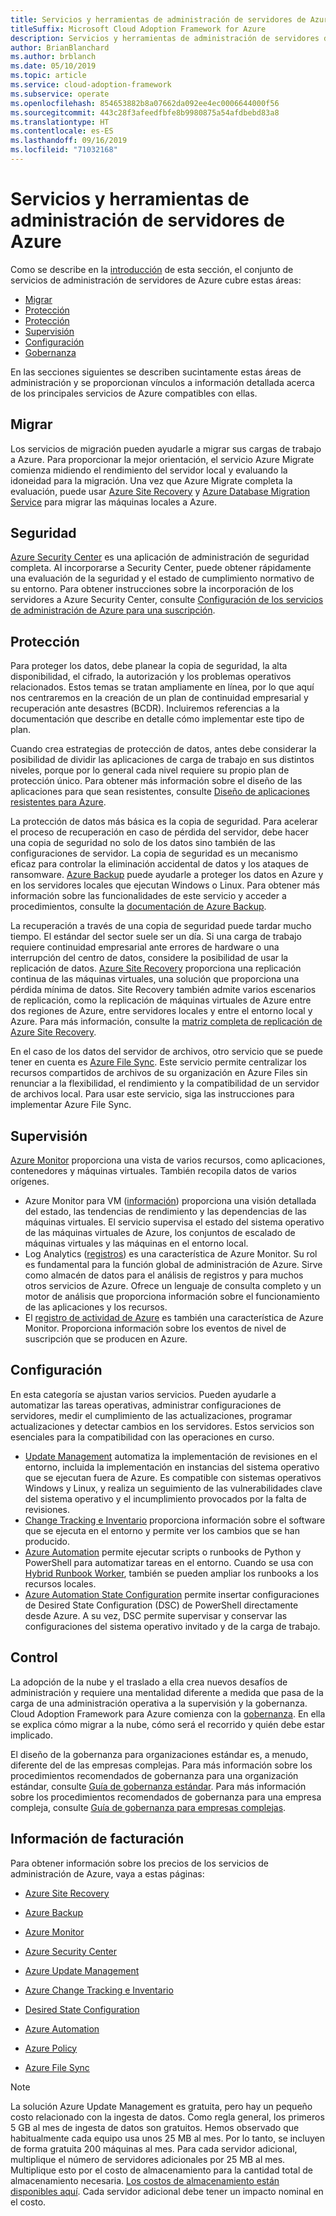```yaml
---
title: Servicios y herramientas de administración de servidores de Azure
titleSuffix: Microsoft Cloud Adoption Framework for Azure
description: Servicios y herramientas de administración de servidores de Azure
author: BrianBlanchard
ms.author: brblanch
ms.date: 05/10/2019
ms.topic: article
ms.service: cloud-adoption-framework
ms.subservice: operate
ms.openlocfilehash: 854653882b8a07662da092ee4ec0006644000f56
ms.sourcegitcommit: 443c28f3afeedfbfe8b9980875a54afdbebd83a8
ms.translationtype: HT
ms.contentlocale: es-ES
ms.lasthandoff: 09/16/2019
ms.locfileid: "71032168"
---
```

# <a name="azure-server-management-tools-and-services"></a>Servicios y herramientas de administración de servidores de Azure

Como se describe en la [introducción](./index.md) de esta sección, el conjunto de servicios de administración de servidores de Azure cubre estas áreas:

- [Migrar](#migrate)
- [Protección](#secure)
- [Protección](#protect)
- [Supervisión](#monitor)
- [Configuración](#configure)
- [Gobernanza](#govern)

En las secciones siguientes se describen sucintamente estas áreas de administración y se proporcionan vínculos a información detallada acerca de los principales servicios de Azure compatibles con ellas.

## <a name="migrate"></a>Migrar

Los servicios de migración pueden ayudarle a migrar sus cargas de trabajo a Azure. Para proporcionar la mejor orientación, el servicio Azure Migrate comienza midiendo el rendimiento del servidor local y evaluando la idoneidad para la migración. Una vez que Azure Migrate completa la evaluación, puede usar [Azure Site Recovery](https://docs.microsoft.com/azure/site-recovery/site-recovery-overview) y [Azure Database Migration Service](https://docs.microsoft.com/azure/dms/dms-overview) para migrar las máquinas locales a Azure.

## <a name="secure"></a>Seguridad

[Azure Security Center](https://docs.microsoft.com/azure/security-center/security-center-intro) es una aplicación de administración de seguridad completa. Al incorporarse a Security Center, puede obtener rápidamente una evaluación de la seguridad y el estado de cumplimiento normativo de su entorno. Para obtener instrucciones sobre la incorporación de los servidores a Azure Security Center, consulte [Configuración de los servicios de administración de Azure para una suscripción](./onboard-at-scale.md#azure-security-center).

## <a name="protect"></a>Protección

Para proteger los datos, debe planear la copia de seguridad, la alta disponibilidad, el cifrado, la autorización y los problemas operativos relacionados. Estos temas se tratan ampliamente en línea, por lo que aquí nos centraremos en la creación de un plan de continuidad empresarial y recuperación ante desastres (BCDR). Incluiremos referencias a la documentación que describe en detalle cómo implementar este tipo de plan.

Cuando crea estrategias de protección de datos, antes debe considerar la posibilidad de dividir las aplicaciones de carga de trabajo en sus distintos niveles, porque por lo general cada nivel requiere su propio plan de protección único. Para obtener más información sobre el diseño de las aplicaciones para que sean resistentes, consulte [Diseño de aplicaciones resistentes para Azure](https://docs.microsoft.com/azure/architecture/resiliency).

La protección de datos más básica es la copia de seguridad. Para acelerar el proceso de recuperación en caso de pérdida del servidor, debe hacer una copia de seguridad no solo de los datos sino también de las configuraciones de servidor. La copia de seguridad es un mecanismo eficaz para controlar la eliminación accidental de datos y los ataques de ransomware. [Azure Backup](https://docs.microsoft.com/azure/backup) puede ayudarle a proteger los datos en Azure y en los servidores locales que ejecutan Windows o Linux. Para obtener más información sobre las funcionalidades de este servicio y acceder a procedimientos, consulte la [documentación de Azure Backup](https://docs.microsoft.com/azure/backup/backup-overview).

La recuperación a través de una copia de seguridad puede tardar mucho tiempo. El estándar del sector suele ser un día. Si una carga de trabajo requiere continuidad empresarial ante errores de hardware o una interrupción del centro de datos, considere la posibilidad de usar la replicación de datos. [Azure Site Recovery](https://docs.microsoft.com/azure/site-recovery/site-recovery-overview) proporciona una replicación continua de las máquinas virtuales, una solución que proporciona una pérdida mínima de datos. Site Recovery también admite varios escenarios de replicación, como la replicación de máquinas virtuales de Azure entre dos regiones de Azure, entre servidores locales y entre el entorno local y Azure. Para más información, consulte la [matriz completa de replicación de Azure Site Recovery](https://docs.microsoft.com/azure/site-recovery/site-recovery-overview#what-can-i-replicate).

En el caso de los datos del servidor de archivos, otro servicio que se puede tener en cuenta es [Azure File Sync](https://docs.microsoft.com/azure/storage/files/storage-sync-files-planning). Este servicio permite centralizar los recursos compartidos de archivos de su organización en Azure Files sin renunciar a la flexibilidad, el rendimiento y la compatibilidad de un servidor de archivos local. Para usar este servicio, siga las instrucciones para implementar Azure File Sync.

## <a name="monitor"></a>Supervisión

[Azure Monitor](https://docs.microsoft.com/azure/azure-monitor/overview) proporciona una vista de varios recursos, como aplicaciones, contenedores y máquinas virtuales. También recopila datos de varios orígenes.

- Azure Monitor para VM ([información](https://docs.microsoft.com/azure/azure-monitor/insights/vminsights-overview)) proporciona una visión detallada del estado, las tendencias de rendimiento y las dependencias de las máquinas virtuales. El servicio supervisa el estado del sistema operativo de las máquinas virtuales de Azure, los conjuntos de escalado de máquinas virtuales y las máquinas en el entorno local.
- Log Analytics ([registros](https://docs.microsoft.com/azure/azure-monitor/platform/data-collection#logs)) es una característica de Azure Monitor. Su rol es fundamental para la función global de administración de Azure. Sirve como almacén de datos para el análisis de registros y para muchos otros servicios de Azure. Ofrece un lenguaje de consulta completo y un motor de análisis que proporciona información sobre el funcionamiento de las aplicaciones y los recursos.
- El [registro de actividad de Azure](https://docs.microsoft.com/azure/azure-monitor/platform/activity-logs-overview) es también una característica de Azure Monitor. Proporciona información sobre los eventos de nivel de suscripción que se producen en Azure.

## <a name="configure"></a>Configuración

En esta categoría se ajustan varios servicios. Pueden ayudarle a automatizar las tareas operativas, administrar configuraciones de servidores, medir el cumplimiento de las actualizaciones, programar actualizaciones y detectar cambios en los servidores. Estos servicios son esenciales para la compatibilidad con las operaciones en curso.

- [Update Management](https://docs.microsoft.com/azure/automation/automation-update-management#viewing-update-assessments) automatiza la implementación de revisiones en el entorno, incluida la implementación en instancias del sistema operativo que se ejecutan fuera de Azure. Es compatible con sistemas operativos Windows y Linux, y realiza un seguimiento de las vulnerabilidades clave del sistema operativo y el incumplimiento provocados por la falta de revisiones.
- [Change Tracking e Inventario](https://docs.microsoft.com/azure/automation/change-tracking) proporciona información sobre el software que se ejecuta en el entorno y permite ver los cambios que se han producido.
- [Azure Automation](https://docs.microsoft.com/azure/automation/automation-intro) permite ejecutar scripts o runbooks de Python y PowerShell para automatizar tareas en el entorno. Cuando se usa con [Hybrid Runbook Worker](https://docs.microsoft.com/azure/automation/automation-hybrid-runbook-worker), también se pueden ampliar los runbooks a los recursos locales.
- [Azure Automation State Configuration](https://docs.microsoft.com/azure/automation/automation-dsc-overview) permite insertar configuraciones de Desired State Configuration (DSC) de PowerShell directamente desde Azure. A su vez, DSC permite supervisar y conservar las configuraciones del sistema operativo invitado y de la carga de trabajo.

## <a name="govern"></a>Control

La adopción de la nube y el traslado a ella crea nuevos desafíos de administración y requiere una mentalidad diferente a medida que pasa de la carga de una administración operativa a la supervisión y la gobernanza. Cloud Adoption Framework para Azure comienza con la [gobernanza](../../govern/index.md). En ella se explica cómo migrar a la nube, cómo será el recorrido y quién debe estar implicado.

El diseño de la gobernanza para organizaciones estándar es, a menudo, diferente del de las empresas complejas. Para más información sobre los procedimientos recomendados de gobernanza para una organización estándar, consulte [Guía de gobernanza estándar](../../govern/guides/standard/index.md). Para más información sobre los procedimientos recomendados de gobernanza para una empresa compleja, consulte [Guía de gobernanza para empresas complejas](../../govern/guides/complex/index.md).

## <a name="billing-information"></a>Información de facturación

Para obtener información sobre los precios de los servicios de administración de Azure, vaya a estas páginas:

- [Azure Site Recovery](https://azure.microsoft.com/pricing/details/site-recovery)

- [Azure Backup](https://azure.microsoft.com/pricing/details/backup)

- [Azure Monitor](https://azure.microsoft.com/pricing/details/monitor)

- [Azure Security Center](https://azure.microsoft.com/pricing/details/security-center)

- [Azure Update Management](https://azure.microsoft.com/pricing/details/automation)

- [Azure Change Tracking e Inventario](https://azure.microsoft.com/pricing/details/automation)

- [Desired State Configuration](https://azure.microsoft.com/pricing/details/automation)

- [Azure Automation](https://azure.microsoft.com/pricing/details/automation)

- [Azure Policy](https://azure.microsoft.com/pricing/details/azure-policy)

- [Azure File Sync](https://azure.microsoft.com/pricing/details/storage/blobs)

> [!NOTE]
> La solución Azure Update Management es gratuita, pero hay un pequeño costo relacionado con la ingesta de datos. Como regla general, los primeros 5 GB al mes de ingesta de datos son gratuitos. Hemos observado que habitualmente cada equipo usa unos 25 MB al mes. Por lo tanto, se incluyen de forma gratuita 200 máquinas al mes. Para cada servidor adicional, multiplique el número de servidores adicionales por 25 MB al mes. Multiplique esto por el costo de almacenamiento para la cantidad total de almacenamiento necesaria. [Los costos de almacenamiento están disponibles aquí](https://azure.microsoft.com/pricing/details/storage/). Cada servidor adicional debe tener un impacto nominal en el costo.
